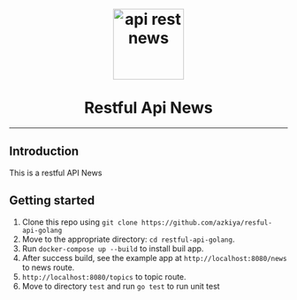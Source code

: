 <h1 align="center">
<br>
  <a href="https://github.com/azkiya/resful-api-golang"><img src="https://i.imgur.com/C4X4AUB.png" alt="api rest news" width="128"></a>
<br>
<br>
Restful Api News
</h1>

<hr />

## Introduction

This is a restful API News

## Getting started

1. Clone this repo using `git clone https://github.com/azkiya/resful-api-golang`
2. Move to the appropriate directory: `cd restful-api-golang`.
4. Run `docker-compose up --build` to install buil app.
5. After success build, see the example app at `http://localhost:8080/news` to news route.
6. `http://localhost:8080/topics` to topic route.
7. Move to directory `test` and run `go test` to run unit test
